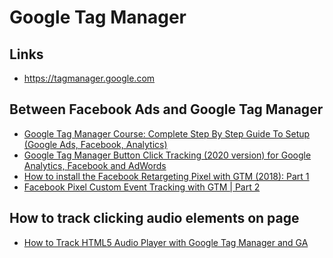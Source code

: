 # Google Tag Manager

## Links
  - https://tagmanager.google.com
  
## Between Facebook Ads and Google Tag Manager
  - [Google Tag Manager Course: Complete Step By Step Guide To Setup (Google Ads, Facebook, Analytics)](https://www.youtube.com/watch?v=DOslaKhqPUk)
  - [Google Tag Manager Button Click Tracking (2020 version) for Google Analytics, Facebook and AdWords](https://www.youtube.com/watch?v=r87A-Ql2czg)
  - [How to install the Facebook Retargeting Pixel with GTM (2018): Part 1](https://www.youtube.com/watch?v=Ri67jetlL6I)
  - [Facebook Pixel Custom Event Tracking with GTM | Part 2](https://www.youtube.com/watch?v=EwBV0MNcQM8)

## How to track clicking audio elements on page
  - [
How to Track HTML5 Audio Player with Google Tag Manager and GA](https://www.analyticsmania.com/post/track-html5-audio-player-with-google-tag-manager/)
